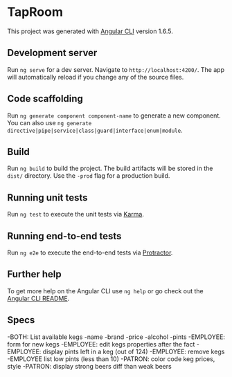 # TapRoom

This project was generated with [Angular CLI](https://github.com/angular/angular-cli) version 1.6.5.

## Development server

Run `ng serve` for a dev server. Navigate to `http://localhost:4200/`. The app will automatically reload if you change any of the source files.

## Code scaffolding

Run `ng generate component component-name` to generate a new component. You can also use `ng generate directive|pipe|service|class|guard|interface|enum|module`.

## Build

Run `ng build` to build the project. The build artifacts will be stored in the `dist/` directory. Use the `-prod` flag for a production build.

## Running unit tests

Run `ng test` to execute the unit tests via [Karma](https://karma-runner.github.io).

## Running end-to-end tests

Run `ng e2e` to execute the end-to-end tests via [Protractor](http://www.protractortest.org/).

## Further help

To get more help on the Angular CLI use `ng help` or go check out the [Angular CLI README](https://github.com/angular/angular-cli/blob/master/README.md).

## Specs

-BOTH: List available kegs
  -name
  -brand
  -price
  -alcohol
  -pints
-EMPLOYEE: form for new kegs
-EMPLOYEE: edit kegs properties after the fact
-EMPLOYEE: display pints left in a keg (out of 124)
-EMPLOYEE: remove kegs
-EMPLOYEE list low pints (less than 10)
-PATRON: color code keg prices, style
-PATRON: display strong beers diff than weak beers
